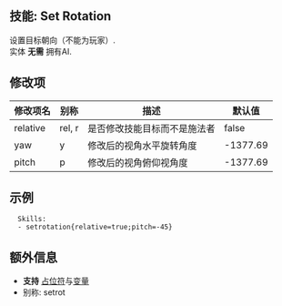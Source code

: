 技能: Set Rotation
--------------------------

设置目标朝向（不能为玩家）.  
实体 **无需** 拥有AI.

修改项
----------

| 修改项名 | 别称    | 描述                                                                                                    | 默认值 |
|-----------|------------|----------------------------------------------------------------------------------------------------------------|---------------|
| relative  | rel, r | 是否修改技能目标而不是施法者 | false  |
| yaw       | y | 修改后的视角水平旋转角度                                      | -1377.69 |
| pitch     | p | 修改后的视角俯仰视角度                                    | -1377.69  |

示例
--------

      Skills:
      - setrotation{relative=true;pitch=-45}

额外信息
-------

- **支持** [占位符](/技能/占位符)与[变量](/技能/变量)
- 别称: setrot